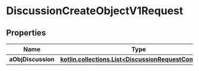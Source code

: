 
# DiscussionCreateObjectV1Request

## Properties
Name | Type | Description | Notes
------------ | ------------- | ------------- | -------------
**aObjDiscussion** | [**kotlin.collections.List&lt;DiscussionRequestCompound&gt;**](DiscussionRequestCompound.md) |  | 



